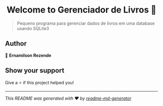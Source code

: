 <h1 align="center">Welcome to Gerenciador de Livros  👋</h1>
<p>
</p>

> Pequeno programa para gerenciar dados de livros em uma database usando SQLite3 

## Author

👤 **Ernamilson Rezende**


## Show your support

Give a ⭐️ if this project helped you!

***
_This README was generated with ❤️ by [readme-md-generator](https://github.com/kefranabg/readme-md-generator)_
